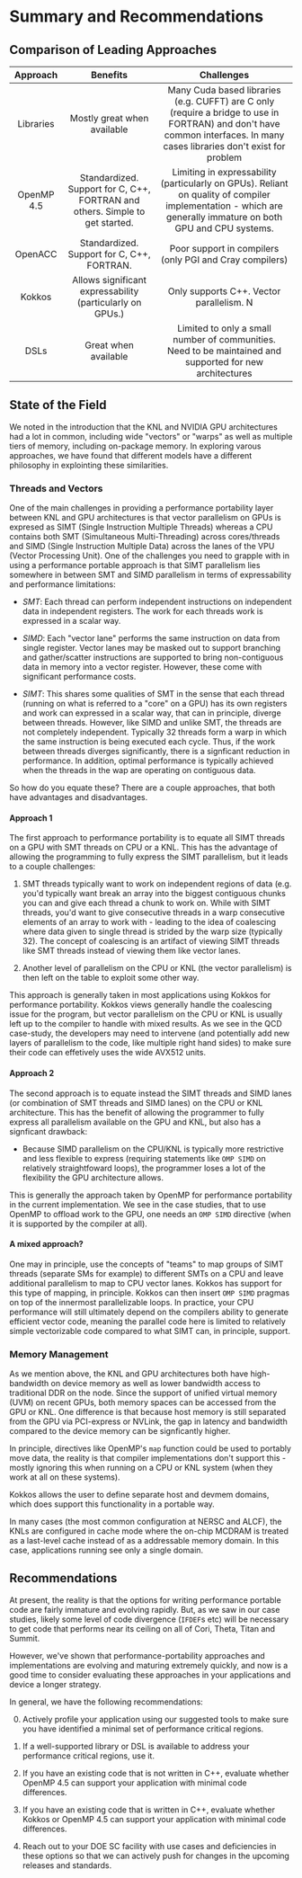 # Summary and Recommendations

## Comparison of Leading Approaches

|Approach|Benefits|Challenges|
|:------------:|:-------------------:|:------------:|
|Libraries  | Mostly great when available | Many Cuda based libraries (e.g. CUFFT) are C only (require a bridge to use in FORTRAN) and don't have common interfaces. In many cases libraries don't exist for problem |
|OpenMP 4.5 | Standardized. Support for C, C++, FORTRAN and others. Simple to get started. | Limiting in expressability (particularly on GPUs). Reliant on quality of compiler implementation - which are generally immature on both GPU and CPU systems. |
|OpenACC    | Standardized. Support for C, C++, FORTRAN. | Poor support in compilers (only PGI and Cray compilers) |
|Kokkos     | Allows significant expressability (particularly on GPUs.) | Only supports C++. Vector parallelism. N |
|DSLs       | Great when available | Limited to only a small number of communities. Need to be maintained and supported for new architectures |

## State of the Field

We noted in the introduction that the KNL and NVIDIA GPU architectures had a lot in common, including wide "vectors" or "warps" as well as multiple tiers of 
memory, including on-package memory. In exploring varous approaches, we have found that different models have a different philosophy in explointing these 
similarities. 

### Threads and Vectors

One of the main challenges in providing a performance portability layer between KNL and GPU architectures is that vector parallelism on GPUs is expresed as 
SIMT (Single Instruction Multiple Threads) whereas a CPU contains both SMT (Simultaneous Multi-Threading) across cores/threads and SIMD (Single Instruction 
Multiple Data) across the lanes of the VPU (Vector Processing Unit). One of the challenges you need to grapple with in using a performance portable approach 
is that SIMT parallelism lies somewhere in between SMT and SIMD parallelism in terms of expressability and performance limitations:

* *SMT*: Each thread can perform independent instructions on independent data in independent registers. The work for each threads work is expressed in a 
scalar way.

* *SIMD*: Each "vector lane" performs the same instruction on data from single register. Vector lanes may be masked out to support branching and 
gather/scatter instructions are supported to bring non-contiguous data in memory into a vector register. However, these come with significant performance 
costs.

* *SIMT*: This shares some qualities of SMT in the sense that each thread (running on what is referred to a "core" on a GPU) has its own registers and work 
can expressed in a scalar way, that can in principle, diverge between threads. However, like SIMD and unlike SMT, the threads are not completely 
independent. Typically 32 threads form a warp in which the same instruction is being executed each cycle. Thus, if the work between threads diverges 
significantly, there is a signficant reduction in performance. In addition, optimal performance is typically achieved when the threads in the wap are 
operating on contiguous data. 

So how do you equate these? There are a couple approaches, that both have advantages and disadvantages. 

#### Approach 1

The first approach to performance portability is to equate all SIMT threads on a GPU with SMT threads on CPU or a KNL. This has the advantage of allowing 
the programming to fully express the SIMT parallelism, but it leads to a couple challenges:

1. SMT threads typically want to work on independent regions of data (e.g. you'd typically want break an array into the biggest contiguous chunks you can 
and give each thread a chunk to work on. While with SIMT threads, you'd want to give consecutive threads in a warp consecutive elements of an array to work 
with - leading to the idea of coalescing where data given to single thread is strided by the warp size (typically 32). The concept of coalescing is an 
artifact of viewing SIMT threads like SMT threads instead of viewing them like vector lanes. 

2. Another level of parallelism on the CPU or KNL (the vector parallelism) is then left on the table to exploit some other way.

This approach is generally taken in most applications using Kokkos for performance portability. Kokkos views generally handle the coalescing issue for 
the program, but vector parallelism on the CPU or KNL is usually left up to the compiler to handle with mixed results. As we see in the QCD case-study, the 
developers may need to intervene (and potentially add new layers of parallelism to the code, like multiple right hand sides) to make sure their code 
can effetively uses the wide AVX512 units. 

#### Approach 2 

The second approach is to equate instead the SIMT threads and SIMD lanes (or combination of SMT threads and SIMD lanes) on the CPU or KNL architecture. This 
has the benefit of allowing the programmer to fully express all parallelism available on the GPU and KNL, but also has a signficant drawback: 

* Because SIMD parallelism on the CPU/KNL is typically more restrictive and less flexible to express (requiring statements like `OMP SIMD` on relatively 
straightfoward loops), the programmer loses a lot of the flexibility the GPU architecture allows. 

This is generally the approach taken by OpenMP for performance portability in the current implementation. We see in the case studies, that to use OpenMP to 
offload work to the GPU, one needs an `OMP SIMD` directive (when it is supported by the compiler at all). 

#### A mixed approach?

One may in principle, use the concepts of "teams" to map groups of SIMT threads (separate SMs for example) to different SMTs on a CPU and leave additional 
parallelism to map to CPU vector lanes. Kokkos has support for this type of mapping, in principle. Kokkos can then insert `OMP SIMD` 
pragmas on top of the innermost parallelizable loops. In practice, your CPU performance will still ultimately depend on the compilers ability to generate 
efficient vector code, meaning the parallel code here is limited to relatively simple vectorizable code compared to what SIMT can, in principle, support.

### Memory Management

As we mention above, the KNL and GPU architectures both have high-bandwidth on device memory as well as lower bandwidth access to traditional DDR on the 
node. Since the support of unified virtual memory (UVM) on recent GPUs, both memory spaces can be accessed from the GPU or KNL. One difference is that 
because host memory is still separated from the GPU via PCI-express or NVLink, the gap in latency and bandwidth compared to the device memory can be 
signficantly higher. 

In principle, directives like OpenMP's `map` function could be used to portably move data, the reality is that compiler implementations don't support this - 
mostly ignoring this when running on a CPU or KNL system (when they work at all on these systems). 

Kokkos allows the user to define separate host and devmem domains, which does support this functionality in a portable way.

In many cases (the most common configuration at NERSC and ALCF), the KNLs are configured in cache mode where the on-chip MCDRAM is treated as a last-level 
cache instead of as a addressable memory domain. In this case, applications running see only a single domain. 

## Recommendations

At present, the reality is that the options for writing performance portable code are fairly immature and evolving rapidly. But, as we saw in our 
case studies, likely some level of code divergence (`IFDEF`s etc) will be necessary to get code that performs near its ceiling on all of Cori, Theta, Titan 
and Summit. 

However, we've shown that performance-portability approaches and implementations are evolving and maturing extremely quickly, and now is a good time to 
consider evaluating these approaches in your applications and device a longer strategy. 

In general, we have the following recommendations:

0. Actively profile your application using our suggested tools to make sure you have identified a minimal set of performance critical regions. 

1. If a well-supported library or DSL is available to address your performance critical regions, use it.

2. If you have an existing code that is not written in C++, evaluate whether OpenMP 4.5 can support your application with minimal code differences.

3. If you have an existing code that is written in C++, evaluate whether Kokkos or OpenMP 4.5 can support your application with minimal code differences.

4. Reach out to your DOE SC facility with use cases and deficiencies in these options so that we can actively push for changes in the upcoming releases and 
standards.
